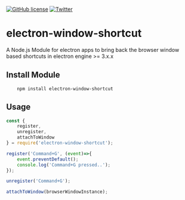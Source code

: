 [![GitHub license](https://img.shields.io/github/license/Syed-Umair/electron-window-shortcut.svg)](https://github.com/Syed-Umair/electron-window-shortcut/blob/master/LICENSE)
[![Twitter](https://img.shields.io/twitter/url/https/github.com/Syed-Umair/electron-window-shortcut.svg?style=social)](https://twitter.com/intent/tweet?text=Wow:&url=https%3A%2F%2Fgithub.com%2FSyed-Umair%2Felectron-window-shortcut)

# electron-window-shortcut
A Node.js Module for electron apps to bring back the browser window based shortcuts in electron engine >= 3.x.x

## Install Module
```
    npm install electron-window-shortcut
```

## Usage

```javascript
const {
    register,
    unregister,
    attachToWindow
} = require('electron-window-shortcut');

register('Command+G', (event)=>{
    event.preventDefault();
    console.log('Command+G pressed..');
});

unregister('Command+G');

attachToWindow(browserWindowInstance);
```
